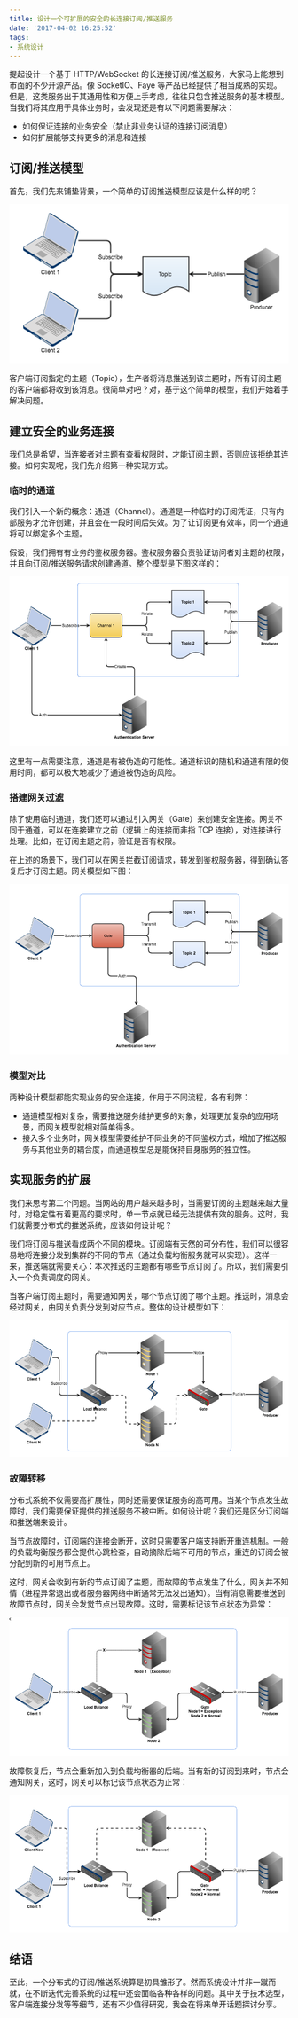 ```yaml
---
title: 设计一个可扩展的安全的长连接订阅/推送服务
date: '2017-04-02 16:25:52'
tags:
- 系统设计
---
```


提起设计一个基于 HTTP/WebSocket 的长连接订阅/推送服务，大家马上能想到市面的不少开源产品。像 SocketIO、Faye 等产品已经提供了相当成熟的实现。但是，这类服务出于其通用性和方便上手考虑，往往只包含推送服务的基本模型。当我们将其应用于具体业务时，会发现还是有以下问题需要解决：

- 如何保证连接的业务安全（禁止非业务认证的连接订阅消息）
- 如何扩展能够支持更多的消息和连接

## 订阅/推送模型

首先，我们先来铺垫背景，一个简单的订阅推送模型应该是什么样的呢？

![alt](/assets/images/pub-sub-system1.png)

客户端订阅指定的主题（Topic），生产者将消息推送到该主题时，所有订阅主题的客户端都将收到该消息。很简单对吧？对，基于这个简单的模型，我们开始着手解决问题。

## 建立安全的业务连接

我们总是希望，当连接者对主题有查看权限时，才能订阅主题，否则应该拒绝其连接。如何实现呢，我们先介绍第一种实现方式。

### 临时的通道

我们引入一个新的概念：通道（Channel）。通道是一种临时的订阅凭证，只有内部服务才允许创建，并且会在一段时间后失效。为了让订阅更有效率，同一个通道将可以绑定多个主题。

假设，我们拥有有业务的鉴权服务器。鉴权服务器负责验证访问者对主题的权限，并且向订阅/推送服务请求创建通道。整个模型是下图这样的：

![alt](/assets/images/pub-sub-system2.png)

这里有一点需要注意，通道是有被伪造的可能性。通道标识的随机和通道有限的使用时间，都可以极大地减少了通道被伪造的风险。

### 搭建网关过滤

除了使用临时通道，我们还可以通过引入网关（Gate）来创建安全连接。网关不同于通道，可以在连接建立之前（逻辑上的连接而非指 TCP 连接），对连接进行处理。比如，在订阅主题之前，验证是否有权限。

在上述的场景下，我们可以在网关拦截订阅请求，转发到鉴权服务器，得到确认答复后才订阅主题。网关模型如下图：

![alt](/assets/images/pub-sub-system3.png)

### 模型对比

两种设计模型都能实现业务的安全连接，作用于不同流程，各有利弊：

- 通道模型相对复杂，需要推送服务维护更多的对象，处理更加复杂的应用场景，而网关模型就相对简单得多。
- 接入多个业务时，网关模型需要维护不同业务的不同鉴权方式，增加了推送服务与其他业务的耦合度，而通道模型总是能保持自身服务的独立性。

## 实现服务的扩展

我们来思考第二个问题。当网站的用户越来越多时，当需要订阅的主题越来越大量时，对稳定性有着更高的要求时，单一节点就已经无法提供有效的服务。这时，我们就需要分布式的推送系统，应该如何设计呢？

我们将订阅与推送看成两个不同的模块。订阅端有天然的可分布性，我们可以很容易地将连接分发到集群的不同的节点（通过负载均衡服务就可以实现）。这样一来，推送端就需要关心：本次推送的主题都有哪些节点订阅了。所以，我们需要引入一个负责调度的网关。

当客户端订阅主题时，需要通知网关，哪个节点订阅了哪个主题。推送时，消息会经过网关，由网关负责分发到对应节点。整体的设计模型如下：

![alt](/assets/images/pub-sub-system4.png)

### 故障转移

分布式系统不仅需要高扩展性，同时还需要保证服务的高可用。当某个节点发生故障时，我们需要保证提供的推送服务不被中断。如何设计呢？我们还是区分订阅端和推送端来设计。

当节点故障时，订阅端的连接会断开，这时只需要客户端支持断开重连机制。一般的负载均衡服务都会提供心跳检查，自动摘除后端不可用的节点，重连的订阅会被分配到新的可用节点上。

这时，网关会收到有新的节点订阅了主题，而故障的节点发生了什么，网关并不知情（进程异常退出或者服务器网络中断通常无法发出通知）。当有消息需要推送到故障节点时，网关会发觉节点出现故障。这时，需要标记该节点状态为异常：

![alt](/assets/images/pub-sub-system5.png)

故障恢复后，节点会重新加入到负载均衡器的后端。当有新的订阅到来时，节点会通知网关，这时，网关可以标记该节点状态为正常：

![alt](/assets/images/pub-sub-system6.png)

## 结语

至此，一个分布式的订阅/推送系统算是初具雏形了。然而系统设计并非一蹴而就，在不断迭代完善系统的过程中还会面临各种各样的问题。其中关于技术选型，客户端连接分发等等细节，还有不少值得研究，我会在将来单开话题探讨分享。